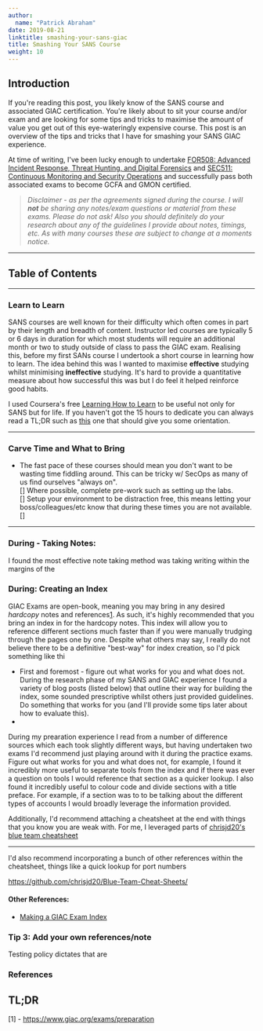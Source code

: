 ```yaml
---
author:
  name: "Patrick Abraham"
date: 2019-08-21
linktitle: smashing-your-sans-giac 
title: Smashing Your SANS Course
weight: 10
---
```


## Introduction
If you're reading this post, you likely know of the SANS course and associated GIAC certification.  You're likely about to sit your course and/or exam and are looking for some tips and tricks to maximise the amount of value you get out of this eye-wateringly expensive course.  This post is an overview of the tips and tricks that I have for smashing your SANS GIAC experience. 

At time of writing, I've been lucky enough to undertake [FOR508: Advanced Incident Response, Threat Hunting, and Digital Forensics](https://www.sans.org/cyber-security-courses/advanced-incident-response-threat-hunting-training/) and [SEC511: Continuous Monitoring and Security Operations](https://www.sans.org/cyber-security-courses/continuous-monitoring-security-operations/) and successfully pass both associated exams to become GCFA and GMON certified.

>*Disclaimer - as per the agreements signed during the course.  I will **not** be sharing any notes/exam questions or material from these exams.  Please do not ask!  Also you should definitely do your research about any of the guidelines I provide about notes, timings, etc.  As with many courses these are subject to change at a moments notice.*

---

## Table of Contents



---

### Learn to Learn
SANS courses are well known for their difficulty which often comes in part by their length and breadth of content.  Instructor led courses are typically 5 or 6 days in duration for which most students will require an additional month or two to study outside of class to pass the GIAC exam.  Realising this, before my first SANs course I undertook a short course in learning how to learn.  The idea behind this was I wanted to maximise **effective** studying whilst minimising **ineffective** studying.  It's hard to provide a quantitative measure about how successful this was but I do feel it helped reinforce good habits.

I used Coursera's free [Learning How to Learn](https://www.coursera.org/learn/learning-how-to-learn) to be useful not only for SANS but for life.  If you haven't got the 15 hours to dedicate you can always read a TL;DR such as [this](https://medium.com/learn-love-code/learnings-from-learning-how-to-learn-19d149920dc4) one that should give you some orientation. 

----

### Carve Time and What to Bring

* The fast pace of these courses should mean you don't want to be wasting time fiddling around.  This can be tricky w/ SecOps as many of us find ourselves "always on".  
[] Where possible, complete pre-work such as setting up the labs.  
[] Setup your environment to be distraction free, this means letting your boss/colleagues/etc know that during these times you are not available.
[] 

----

### During - Taking Notes:
I found the most effective note taking method was taking writing within the margins of the 


### During: Creating an Index
GIAC Exams are open-book, meaning you may bring in any desired *hardcopy* notes and references[1](https://www.giac.org/exams/preparation).  As such, it's highly recommended that you bring an index in for the hardcopy notes.  This index will allow you to reference different sections much faster than if you were manually trudging through the pages one by one.  Despite what others may say, I really do not believe there to be a definitive "best-way" for index creation, so I'd pick something like thi

* First and foremost - figure out what works for you and what does not.  During the research phase of my SANS and GIAC experience I found a variety of blog posts (listed below) that outline their way for building the index, some sounded prescriptive whilst others just provided guidelines.  Do something that works for you (and I'll provide some tips later about how to evaluate this).
* 

During my prearation experience I read from a number of difference sources which each took slightly different ways, but having undertaken two exams I'd recommend just playing around with it during the practice exams.  Figure out what works for you and what does not, for example, I found it incredibly more useful to separate tools from the index and if there was ever a question on tools I would reference that section as a quicker lookup.  I also found it incredibly useful to colour code and divide sections with a title preface.  For example, if a section was to to be talking about the different types of accounts I would broadly leverage the information provided.


Additionally, I'd recommend attaching a cheatsheet at the end with things that you know you are weak with.  For me, I leveraged parts of [chrisjd20's blue team cheatsheet](https://github.com/chrisjd20/Blue-Team-Cheat-Sheets/) 

---

I'd also recommend incorporating a bunch of other references within the cheatsheet, things like a quick lookup for port numbers 



https://github.com/chrisjd20/Blue-Team-Cheat-Sheets/

#### Other References:
* [Making a GIAC Exam Index](https://br0nw3n.com/2018/10/making-a-giac-exam-index/)



### Tip 3: Add your own references/note
Testing policy dictates that are




### References


## TL;DR

[1] - https://www.giac.org/exams/preparation